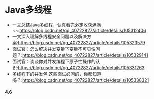 # Java多线程

* 一文总结Java多线程，认真看完必定收获满满~~:https://blog.csdn.net/qq_40722827/article/details/105312406
* 一文深入理解多线程安全问题以及解决方案:https://blog.csdn.net/qq_40722827/article/details/105323579
* 面试官：怎么解决并发变量下变量不可见性问题？:https://blog.csdn.net/qq_40722827/article/details/105329141
* 面试官：谈谈你对并发编程下原子性操作的认识:https://blog.csdn.net/qq_40722827/article/details/105331263
* 多线程下的并发包:这些面试必问的，你都知道吗？:https://blog.csdn.net/qq_40722827/article/details/105338321

#### 4.6
